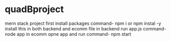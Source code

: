 # quadBproject
mern stack project 
first install packages
command- npm i or npm instal -y
install this in both backend and ecomm file
in backend run app.js
command- node app
in ecomm opne app and run
command- npm start
